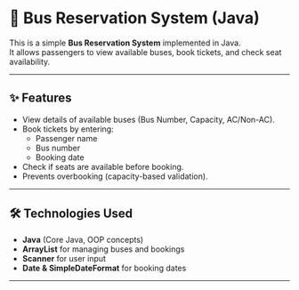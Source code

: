 # 🚌 Bus Reservation System (Java)

This is a simple **Bus Reservation System** implemented in Java.  
It allows passengers to view available buses, book tickets, and check seat availability.

---

## ✨ Features
- View details of available buses (Bus Number, Capacity, AC/Non-AC).
- Book tickets by entering:
  - Passenger name
  - Bus number
  - Booking date
- Check if seats are available before booking.
- Prevents overbooking (capacity-based validation).

---

## 🛠️ Technologies Used
- **Java** (Core Java, OOP concepts)
- **ArrayList** for managing buses and bookings
- **Scanner** for user input
- **Date & SimpleDateFormat** for booking dates

---

